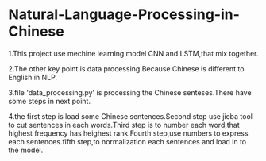 # Natural-Language-Processing-in-Chinese
1.This project use mechine learning model CNN and LSTM,that mix together.


2.The other key point is data processing.Because Chinese is different to English in NLP.


3.file 'data_processing.py' is processing the Chinese senteses.There have some steps in next point. 


4.the first step is load some Chinese sentences.Second step use jieba tool to cut sentences in each words.Third step is to number each word,that highest frequency has heighest rank.Fourth step,use numbers to express each sentences.fifth step,to normalization each sentences and load in to the model.


